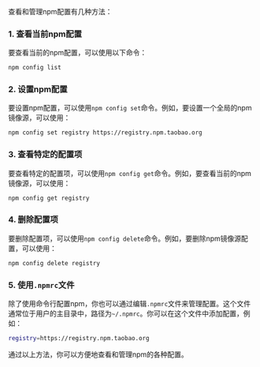 查看和管理npm配置有几种方法：

### 1. 查看当前npm配置
要查看当前的npm配置，可以使用以下命令：

```sh
npm config list
```

### 2. 设置npm配置
要设置npm配置，可以使用`npm config set`命令。例如，要设置一个全局的npm镜像源，可以使用：

```sh
npm config set registry https://registry.npm.taobao.org
```

### 3. 查看特定的配置项
要查看特定的配置项，可以使用`npm config get`命令。例如，要查看当前的npm镜像源，可以使用：

```sh
npm config get registry
```

### 4. 删除配置项
要删除配置项，可以使用`npm config delete`命令。例如，要删除npm镜像源配置，可以使用：

```sh
npm config delete registry
```

### 5. 使用`.npmrc`文件
除了使用命令行配置npm，你也可以通过编辑`.npmrc`文件来管理配置。这个文件通常位于用户的主目录中，路径为`~/.npmrc`。你可以在这个文件中添加配置，例如：

```sh
registry=https://registry.npm.taobao.org
```

通过以上方法，你可以方便地查看和管理npm的各种配置。